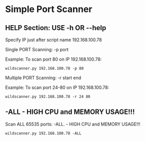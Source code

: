 # Simple Port Scanner

## HELP Section:  USE -h OR --help

Specify IP just after script name 192.168.100.78

Single PORT Scanning: -p port

Example: To scan port 80 on IP 192.168.100.78:
```
wildscanner.py 192.168.100.78 -p 80
```
Multiple PORT Scanning:  -r start end

Example: To scan port 24-80 on IP 192.168.100.78:
```
wildscanner.py 192.168.100.78 -r 24 80
```
## -ALL - HIGH CPU and MEMORY USAGE!!!

Scan ALL 65535 ports: -ALL. - HIGH CPU and MEMORY USAGE!!!
```
wildscanner.py 192.168.100.78 -ALL
```